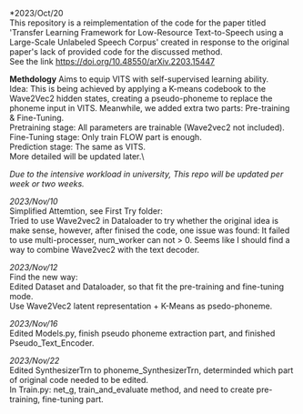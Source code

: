 *2023/Oct/20\
This repository is a reimplementation of the code for the paper titled 'Transfer Learning Framework for Low-Resource Text-to-Speech using a Large-Scale Unlabeled Speech Corpus' created in response to the original paper's lack of provided code for the discussed method. \
See the link https://doi.org/10.48550/arXiv.2203.15447

**Methdology**
Aims to equip VITS with self-supervised learning ability. \
Idea: This is being achieved by applying a K-means codebook to the Wave2Vec2 hidden states, creating a pseudo-phoneme to replace the phoneme input in VITS. Meanwhile, we added extra two parts: Pre-training & Fine-Tuning. \
Pretraining stage: All parameters are trainable (Wave2vec2 not included).\
Fine-Tuning stage: Only train FLOW part is enough. \
Prediction stage: The same as VITS.\
More detailed will be updated later.\

*Due to the intensive workload in university, This repo will be updated per week or two weeks.* 

*2023/Nov/10* \
Simplified Attemtion, see First Try folder: \
Tried to use Wave2vec2 in Dataloader to try whether the original idea is make sense, however, after finised the code, one issue was found: It failed to use multi-processer, num_worker can not > 0. Seems like I should find a way to combine Wave2vec2 with the text decoder.

*2023/Nov/12* \
Find the new way: \
Edited Dataset and Dataloader, so that fit the pre-training and fine-tuning mode.\
Use Wave2Vec2 latent representation + K-Means as psedo-phoneme.

*2023/Nov/16* \
Edited Models.py, finish pseudo phoneme extraction part, and finished Pseudo_Text_Encoder.

*2023/Nov/22* \
Edited SynthesizerTrn to phoneme_SynthesizerTrn, determinded which part of original code needed to be edited.\
In Train.py: net_g, train_and_evaluate method, and need to create pre-training, fine-tuning part.
